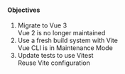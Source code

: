 #### Objectives

1. Migrate to Vue 3<br>
    Vue 2 is no longer maintained
2. Use a fresh build system with Vite<br>
    Vue CLI is in Maintenance Mode
3. Update tests to use Vitest<br>
    Reuse Vite configuration



<aside class="notes">
</aside>
